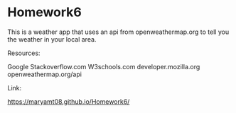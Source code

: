 # Homework6


This is a weather app that uses an api from openweathermap.org to tell you the weather in your local area.

Resources:

Google
Stackoverflow.com
W3schools.com
developer.mozilla.org
openweathermap.org/api

Link:

https://maryamt08.github.io/Homework6/
